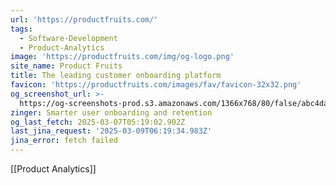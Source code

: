```yaml
---
url: 'https://productfruits.com/'
tags:
  - Software-Development
  - Product-Analytics
image: 'https://productfruits.com/img/og-logo.png'
site_name: Product Fruits
title: The leading customer onboarding platform
favicon: 'https://productfruits.com/images/fav/favicon-32x32.png'
og_screenshot_url: >-
  https://og-screenshots-prod.s3.amazonaws.com/1366x768/80/false/abc4daaa867585d47da64dba24cf4110364abf79f33eb19275afe0fb9fc37c06.jpeg
zinger: Smarter user onboarding and retention
og_last_fetch: 2025-03-07T05:19:02.902Z
last_jina_request: '2025-03-09T06:19:34.983Z'
jina_error: fetch failed
---
```

[[Product Analytics]]
